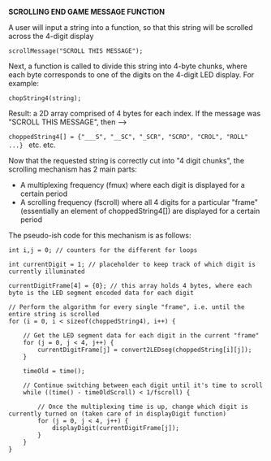 **SCROLLING END GAME MESSAGE FUNCTION**

A user will input a string into a function, so that this string will be scrolled across the 4-digit display

`scrollMessage("SCROLL THIS MESSAGE");`

Next, a function is called to divide this string into 4-byte chunks, where each byte corresponds to one of the 
digits on the 4-digit LED display. For example:

`chopString4(string);`

Result: a 2D array comprised of 4 bytes for each index. If the message was "SCROLL THIS MESSAGE", then -->

`choppedString4[] = {"___S", "__SC", "_SCR", "SCRO", "CROL", "ROLL" ...} ` etc. etc.

Now that the requested string is correctly cut into "4 digit chunks", the scrolling mechanism has 2 main parts:

- A multiplexing frequency (fmux) where each digit is displayed for a certain period
- A scrolling frequency (fscroll) where all 4 digits for a particular "frame" (essentially an element of choppedString4[]) are displayed for a certain period

The pseudo-ish code for this mechanism is as follows:

```
int i,j = 0; // counters for the different for loops

int currentDigit = 1; // placeholder to keep track of which digit is currently illuminated

currentDigitFrame[4] = {0}; // this array holds 4 bytes, where each byte is the LED segment encoded data for each digit

// Perform the algorithm for every single "frame", i.e. until the entire string is scrolled
for (i = 0, i < sizeof(choppedString4), i++) {

	// Get the LED segment data for each digit in the current "frame"
	for (j = 0, j < 4, j++) {
		currentDigitFrame[j] = convert2LEDseg(choppedString[i][j]);
	}
	
	timeOld = time();
	
	// Continue switching between each digit until it's time to scroll 
	while ((time() - timeOldScroll) < 1/fscroll) {
		
		// Once the multiplexing time is up, change which digit is currently turned on (taken care of in displayDigit function)
		for (j = 0, j < 4, j++) {
			displayDigit(currentDigitFrame[j]);
		}	
	}	
}

```
